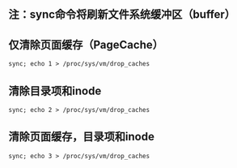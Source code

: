 ## 注：sync命令将刷新文件系统缓冲区（buffer）

## 仅清除页面缓存（PageCache）
```
sync; echo 1 > /proc/sys/vm/drop_caches       
```

## 清除目录项和inode
```
sync; echo 2 > /proc/sys/vm/drop_caches       
```

## 清除页面缓存，目录项和inode
```
sync; echo 3 > /proc/sys/vm/drop_caches 
```

